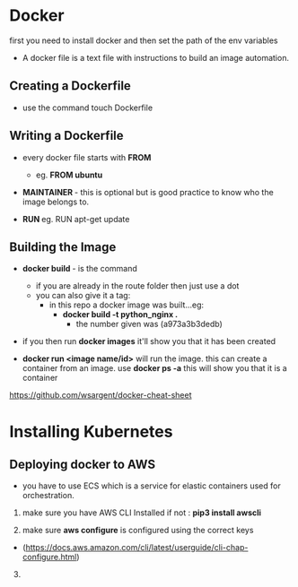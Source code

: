 # Docker
 first you need to install docker and then set the path of the env variables


- A docker file is a text file with instructions to build an image automation.

## Creating a Dockerfile

- use the command touch Dockerfile

## Writing a Dockerfile

- every docker file starts with **FROM** <insert base image>
  - eg. **FROM ubuntu**

- **MAINTAINER <insert name>** - this is optional but is good practice to know who the image belongs to.

- **RUN <insert command>**
  eg. RUN apt-get update

## Building the Image

- **docker build <give the location of the docker file>**- is the command
  - if you are already in the route folder then just use a dot
  - you can also give it a tag:
    - in this repo a docker image was built...eg:
      - **docker build -t python_nginx .**
        - the number given was (a973a3b3dedb)

- if you then run **docker images** it'll show you that it has been created

- **docker run <image name/id>** will run the image. this can create a container from an image. use **docker ps -a** this will show you that it is a container

https://github.com/wsargent/docker-cheat-sheet

# Installing Kubernetes 






## Deploying docker to AWS

- you have to use ECS which is a service for elastic containers used for orchestration.

1. make sure you have AWS CLI Installed if not :
**pip3 install awscli**

2. make sure **aws configure** is configured using the correct keys
  - (https://docs.aws.amazon.com/cli/latest/userguide/cli-chap-configure.html)

3.
